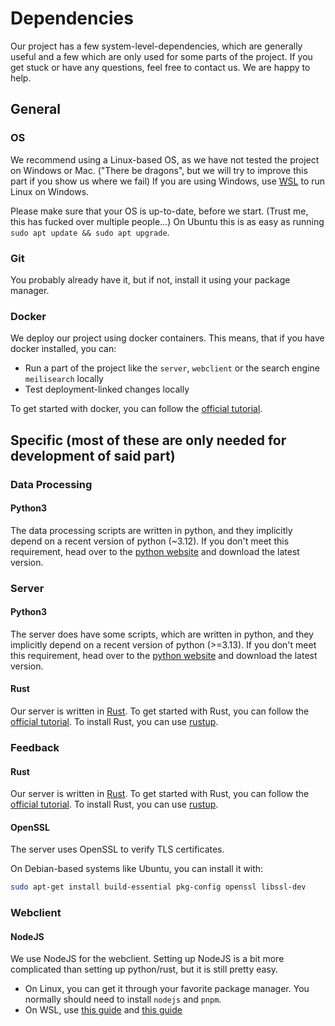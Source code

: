 # Dependencies

Our project has a few system-level-dependencies, which are generally useful and a few which are only used for some
parts of the project.
If you get stuck or have any questions, feel free to contact us. We are happy to help.

## General

### OS

We recommend using a Linux-based OS, as we have not tested the project on Windows or Mac.
("There be dragons", but we will try to improve this part if you show us where we fail)
If you are using Windows, use [WSL](https://learn.microsoft.com/en-us/windows/wsl/install) to run Linux on Windows.

Please make sure that your OS is up-to-date, before we start. (Trust me, this has fucked over multiple people...)
On Ubuntu this is as easy as running `sudo apt update && sudo apt upgrade`.

### Git

You probably already have it, but if not, install it using your package manager.

### Docker

We deploy our project using docker containers.
This means, that if you have docker installed, you can:

- Run a part of the project like the `server`, `webclient` or the search engine `meilisearch` locally
- Test deployment-linked changes locally

To get started with docker, you can follow the [official tutorial](https://docs.docker.com/get-started/).

## Specific (most of these are only needed for development of said part)

### Data Processing

#### Python3

The data processing scripts are written in python, and they implicitly depend on a recent version of python (~3.12).
If you don't meet this requirement, head over to the [python website](https://www.python.org/downloads/) and download
the latest version.

### Server

#### Python3

The server does have some scripts, which are written in python, and they implicitly depend on a recent version of
python (>=3.13).
If you don't meet this requirement, head over to the [python website](https://www.python.org/downloads/) and download
the latest version.

#### Rust

Our server is written in [Rust](https://youtu.be/Q3AhzHq8ogs).
To get started with Rust, you can follow the [official tutorial](https://www.rust-lang.org/learn/get-started).
To install Rust, you can use [rustup](https://rustup.rs/).

### Feedback

#### Rust

Our server is written in [Rust](https://youtu.be/Q3AhzHq8ogs).
To get started with Rust, you can follow the [official tutorial](https://www.rust-lang.org/learn/get-started).
To install Rust, you can use [rustup](https://rustup.rs/).

#### OpenSSL

The server uses OpenSSL to verify TLS certificates.

On Debian-based systems like Ubuntu, you can install it with:

```bash
sudo apt-get install build-essential pkg-config openssl libssl-dev
```

### Webclient

#### NodeJS

We use NodeJS for the webclient.
Setting up NodeJS is a bit more complicated than setting up python/rust, but it is still pretty easy.

- On Linux, you can get it through your favorite package manager.
  You normally should need to install `nodejs` and `pnpm`.
- On WSL, use [this guide](https://learn.microsoft.com/en-us/windows/dev-environment/javascript/nodejs-on-wsl)
  and [this guide](https://pnpm.io/installation)
